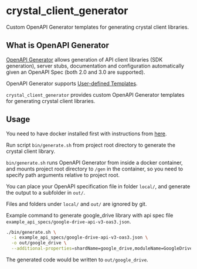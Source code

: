 # crystal_client_generator
Custom OpenAPI Generator templates for generating crystal client libraries.

## What is OpenAPI Generator
[OpenAPI Generator](https://github.com/OpenAPITools/openapi-generator) allows generation of API client libraries (SDK generation), server stubs, documentation and configuration automatically given an OpenAPI Spec (both 2.0 and 3.0 are supported).

OpenAPI Generator supports [User-defined Templates](https://github.com/OpenAPITools/openapi-generator/blob/master/docs/customization.md#user-defined-templates).

`crystal_client_generator` provides custom OpenAPI Generator templates for generating crystal client libraries.

## Usage

You need to have docker installed first with instructions from [here](https://docs.docker.com/get-docker/).

Run script `bin/generate.sh` from project root directory to generate the crystal client library.

`bin/generate.sh` runs OpenAPI Generator from inside a docker container, and mounts project root directory to `/gen` in the container, so you need to specify path arguments relative to project root.

You can place your OpenAPI specification file in folder `local/`, and generate the output to a subfolder in `out/`.

Files and folders under `local/` and `out/` are ignored by git.

Example command to generate google_drive library with api spec file `example_api_specs/google-drive-api-v3-oas3.json`.

```sh
./bin/generate.sh \
  -i example_api_specs/google-drive-api-v3-oas3.json \
  -o out/google_drive \
  --additional-properties=shardName=google_drive,moduleName=GoogleDrive
```

The generated code would be written to `out/google_drive`.
